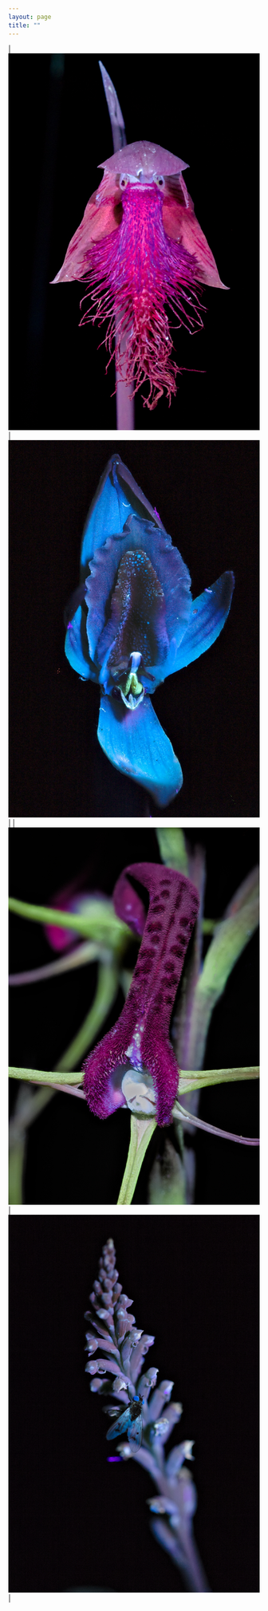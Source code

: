 ```yaml
---
layout: page
title: ""
---
```

|![a](webphotos/uvivf/beardorchid.jpg) |![a](webphotos/uvivf/tallleekcrop1.jpg)|
|![a](webphotos/uvivf/toungeorchid.jpg) |![a](webphotos/uvivf/flymicrotis.jpg)|
